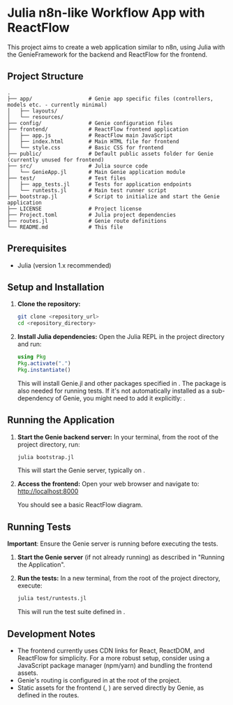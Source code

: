 # Julia n8n-like Workflow App with ReactFlow

This project aims to create a web application similar to n8n, using Julia with the GenieFramework for the backend and ReactFlow for the frontend.

## Project Structure

```
.
├── app/                  # Genie app specific files (controllers, models etc. - currently minimal)
│   ├── layouts/
│   └── resources/
├── config/               # Genie configuration files
├── frontend/             # ReactFlow frontend application
│   ├── app.js            # ReactFlow main JavaScript
│   ├── index.html        # Main HTML file for frontend
│   └── style.css         # Basic CSS for frontend
├── public/               # Default public assets folder for Genie (currently unused for frontend)
├── src/                  # Julia source code
│   └── GenieApp.jl       # Main Genie application module
├── test/                 # Test files
│   ├── app_tests.jl      # Tests for application endpoints
│   └── runtests.jl       # Main test runner script
├── bootstrap.jl          # Script to initialize and start the Genie application
├── LICENSE               # Project license
├── Project.toml          # Julia project dependencies
├── routes.jl             # Genie route definitions
└── README.md             # This file
```

## Prerequisites

- Julia (version 1.x recommended)

## Setup and Installation

1.  **Clone the repository:**
    ```bash
    git clone <repository_url>
    cd <repository_directory>
    ```

2.  **Install Julia dependencies:**
    Open the Julia REPL in the project directory and run:
    ```julia
    using Pkg
    Pkg.activate(".")
    Pkg.instantiate()
    ```
    This will install Genie.jl and other packages specified in . The  package is also needed for running tests. If it's not automatically installed as a sub-dependency of Genie, you might need to add it explicitly: .

## Running the Application

1.  **Start the Genie backend server:**
    In your terminal, from the root of the project directory, run:
    ```bash
    julia bootstrap.jl
    ```
    This will start the Genie server, typically on .

2.  **Access the frontend:**
    Open your web browser and navigate to:
    [http://localhost:8000](http://localhost:8000)

    You should see a basic ReactFlow diagram.

## Running Tests

**Important**: Ensure the Genie server is running before executing the tests.

1.  **Start the Genie server** (if not already running) as described in "Running the Application".

2.  **Run the tests:**
    In a new terminal, from the root of the project directory, execute:
    ```bash
    julia test/runtests.jl
    ```
    This will run the test suite defined in .

## Development Notes

- The frontend currently uses CDN links for React, ReactDOM, and ReactFlow for simplicity. For a more robust setup, consider using a JavaScript package manager (npm/yarn) and bundling the frontend assets.
- Genie's routing is configured in  at the root of the project.
- Static assets for the frontend (, ) are served directly by Genie, as defined in the routes.
